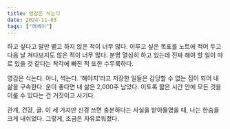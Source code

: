 ```yaml
---
title: 영감은 식는다
date: 2024-11-03
tags: ["에세이"]
---
```


하고 싶다고 말만 뱉고 하지 않은 적이 너무 많다. 이루고 싶은 목표를 노트에 적어 두고 다음 날 쳐다보지도 않은 적이 너무 많다. 분명 열심히 하고 있는데 진짜 해야 할 일이 따로 있을 것 같다는 착각에 빠진 적 또한 수두룩하다.

영감은 식는다. 아니, 썩는다. ‘해야지’라고 저장한 일들은 감당할 수 없는 짐이 되어 내 삶을 구속한다. 운이 좋다면 내 삶은 2,000주 남았다. 이토록 짧은 시간 안에 모든 것을 이룰 수 있다는 건 거짓이고 사기다.

관계, 건강, 글. 이 세 가지만 신경 쓰면 충분하다는 사실을 받아들였을 때, 나는 한숨을 크게 내쉬었다. 그렇게, 조금은 자유로워졌다.